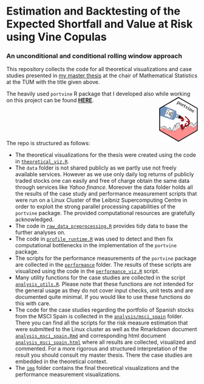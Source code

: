 
<!-- README.md is generated from README.Rmd. Please edit that file -->

# Estimation and Backtesting of the Expected Shortfall and Value at Risk using Vine Copulas

### An unconditional and conditional rolling window approach

This repository collects the code for all theoretical visualizations and
case studies presented in [my master
thesis](https://mediatum.ub.tum.de/1658240) at the chair of Mathematical
Statistics at the TUM with the title given above.

The heavily used `portvine` R package that I developed also while
working on this project can be found
[**HERE**](https://emanuelsommer.github.io/portvine/).
<a href='https://github.com/EmanuelSommer/portvine'><img src='logo.png' align="right" width="20%" /></a>

<br><br><br><br>

The repo is structured as follows:

-   The theoretical visualizations for the thesis were created using the
    code in [`theoretical_viz.R`](theoretical_viz.R).
-   The `data` folder is not shared publicly as we partly use not freely
    available services. However as we use only daily log returns of
    publicly traded stocks one can easily and free of charge obtain the
    same data through services like *Yahoo finance*. Moreover the data
    folder holds all the results of the case study and performance
    measurement scripts that were run on a Linux Cluster of the Leibniz
    Supercomputing Centre in order to exploit the strong parallel
    processing capabilities of the `portvine` package. The provided
    computational resources are gratefully acknowledged.
-   The code in [`raw_data_preprocessing.R`](raw_data_preprocessing.R)
    provides tidy data to base the further analyses on.
-   The code in [`profile_runtime.R`](profile_runtime.R) was used to
    detect and then fix computational bottlenecks in the implementation
    of the `portvine` package.
-   The scripts for the performance measurements of the `portvine`
    package are collected in the [`performance`](performance) folder.
    The results of these scripts are visualized using the code in the
    [`performance_viz.R`](performance_viz.R) script.
-   Many utility functions for the case studies are collected in the
    script [`analysis_utils.R`](analysis_utils.R). Please note that
    these functions are not intended for the general usage as they do
    not cover input checks, unit tests and are documented quite minimal.
    If you would like to use these functions do this with care.
-   The code for the case studies regarding the portfolio of Spanish
    stocks from the MSCI Spain is collected in the
    [`analysis/msci_spain`](analysis/msci_spain) folder. There you can
    find all the scripts for the risk measure estimation that were
    submitted to the Linux cluster as well as the Rmarkdown document
    [`analysis_msci_spain.Rmd`](analysis/msci_spain/analysis_msci_spain.Rmd)
    and corresponding html document
    [`analysis_msci_spain.html`](analysis/msci_spain/analysis_msci_spain.html)
    where all results are collected, visualized and commented. For a
    more rigorous and structured interpretation of the result you should
    consult my master thesis. There the case studies are embedded in the
    theoretical context.
-   The [`img`](img) folder contains the final theoretical
    visualizations and the performance measurement visualizations.
